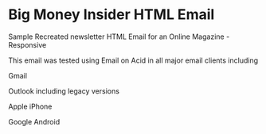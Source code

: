 # Big Money Insider HTML Email
Sample Recreated newsletter HTML Email for an Online Magazine - Responsive


This email was tested using Email on Acid in all major email clients including

Gmail

Outlook including legacy versions

Apple iPhone

Google Android
